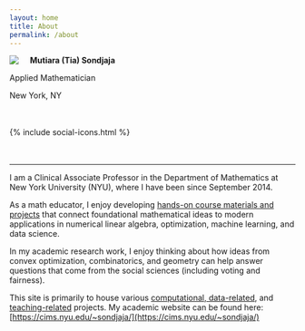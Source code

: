 ```yaml
---
layout: home
title: About
permalink: /about
---
```



<!--![Tia Sondjaja](assets/img/ms_pic.png)0-->

<img style="float: left; padding-right: 20px" src="assets/img/ms_pic.png">

**Mutiara (Tia) Sondjaja**

Applied Mathematician<br>

<i class="fa fa-map-marker"></i> New York, NY<br><br><br>


<!--
<a href="https://github.com/tiasondjaja"><i class="fa fa-github" aria-hidden="true"></i></a>
<a href="https://www.linkedin.com/in/tiasondjaja/"><i class="fa fa-linkedin" aria-hidden="true"></i></a>


<i class="fa fa-envelope" aria-hidden="true"></i> msondjaja at gmail<br>
<a href="https://github.com/tiasondjaja"><i class="fa fa-github" aria-hidden="true"></i></a> tiasondjaja
<a href="https://github.com/tiasondjaja"><i class="fa fa-github" aria-hidden="true"></i></a> tiasondjaja
-->



<nav class="social-icons">
    {% include social-icons.html %}
</nav> <br><br>
  

*****

I am a Clinical Associate Professor in the Department of Mathematics at New York University (NYU), where I have been since September 2014.  

As a math educator, I enjoy developing <a href="/teaching">hands-on course materials and projects</a> that connect foundational mathematical ideas to modern applications in numerical linear algebra, optimization, machine learning, and data science.

In my academic research work, I enjoy thinking about how ideas from convex optimization, combinatorics, and geometry can help answer questions that come from the social sciences (including voting and fairness).


<!--I obtained my Ph.D. in Operations Research at Cornell University in 2014; my dissertation work centered around the design and analysis of an optimization algorithm for convex optimization (linear and semidefinite programming).  I obtained my undergraduate degree in mathematics in 2008 from Harvey Mudd College.-->

This site is primarily to house various [computational, data-related](/projects), and [teaching-related](/teaching) projects.  My academic website can be found here: [https://cims.nyu.edu/~sondjaja/](https://cims.nyu.edu/~sondjaja/)